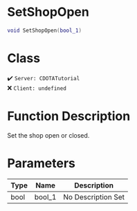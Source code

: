 # SetShopOpen
```lua
void SetShopOpen(bool_1)
```
# Class
✔️ `Server: CDOTATutorial`  
❌ `Client: undefined`  

# Function Description
Set the shop open or closed.
# Parameters
Type|Name|Description
--|--|--
bool|bool_1|No Description Set
